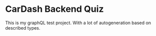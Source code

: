 # CarDash Backend Quiz

This is my graphQL test project.
With a lot of autogeneration based on described types.